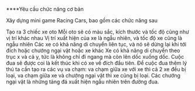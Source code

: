 ****Yêu cầu chức năng cơ bản

Xây dựng mini game Racing Cars, bao gồm các chức năng sau

Tạo ra 3 chiếc xe oto
Mỗi oto sẽ có màu sắc, kích thước và tốc độ cũng như vị trí khác nhau
Vị trí xuất hiện của xe là ngẫu nhiên, và tốc độ xe cũng là ngẫu nhiên
Các xe có khả năng di chuyển liên tục, và nó sẽ dừng lại khi tới đích hoặc chướng ngại vật hoặc xe khác
Xe có khả năng di chuyển theo trục x và cả y, tức là không chỉ đi ngang mà còn lên dốc xuống dốc.
Cuộc đua sẽ được coi là kết thúc khi có xe về đích đầu tiên.
Để cuộc đua thêm lý thú ta cần tạo ra các vụ va chạm: va chạm giữa xe với xe thì cả 2 xe đều bị loại, va chạm giữa xe và chướng ngại vật thì xe cũng bị loại.
Các chướng ngại vật là những tảng đá xuất hiện ngẫu nhiên trên đường đua.
